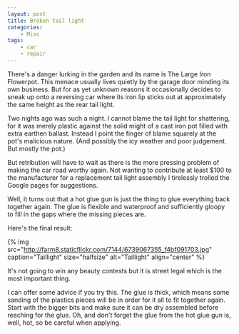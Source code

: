 ```yaml
---
layout: post
title: Broken tail light
categories:
    - Misc
tags:
    - car
    - repair
---
```


There's a danger lurking in the garden and its name is The Large Iron Flowerpot. This menace usually lives quietly by the garage door minding its own business. But for as yet unknown reasons it occasionally decides to sneak up onto a reversing car where its iron lip sticks out at approximately the same height as the rear tail light.

Two nights ago was such a night. I cannot blame the tail light for shattering, for it was merely plastic against the solid might of a cast iron pot filled with extra earthen ballast. Instead I point the finger of blame squarely at the pot's malicious nature. (And possibly the icy weather and poor judgement. But mostly the pot.)

But retribution will have to wait as there is the more pressing problem of making the car road worthy again. Not wanting to contribute at least $100 to the manufacturer for a replacement tail light assembly I tirelessly trolled the Google pages for suggestions.

Well, it turns out that a hot glue gun is just the thing to glue everything back together again. The glue  is flexible and waterproof and sufficiently gloopy to fill in the gaps where the missing pieces are.

Here's the final result:

{% img src="http://farm8.staticflickr.com/7144/6739067355_f4bf091703.jpg" caption="Taillight" size="halfsize" alt="Taillight" align="center" %}

It's not going to win any beauty contests but it is street legal which is the most important thing.

I can offer some advice if you try this. The glue is thick, which means some sanding of the plastics pieces will be in order for it all to fit together again. Start with the bigger bits and make sure it can be dry assembled before reaching for the glue. Oh, and don't forget the glue from the hot glue gun is, well, hot, so be careful when applying.

			